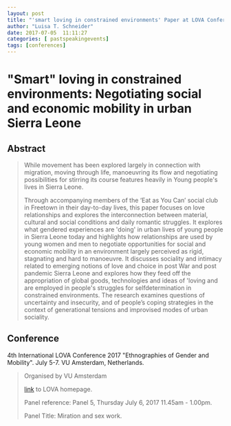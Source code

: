 ```yaml
---
layout: post
title: "'smart loving in constrained environments' Paper at LOVA Conference. Ethnographies of Gender and Mobility, VU Amsterdam. July 5-7 2017"
author: "Luisa T. Schneider"
date: 2017-07-05  11:11:27
categories: [ pastspeakingevents]
tags: [conferences]
---
```

# \"Smart\" loving in constrained environments: Negotiating social and economic mobility in urban Sierra Leone 

## Abstract
> While movement has been explored largely in connection with migration, moving through life, manoeuvring its flow and negotiating possibilities for stirring its course features heavily in Young people's lives in Sierra Leone. 
>
> Through accompanying members of the ‘Eat as You Can’ social club in Freetown in their day-to-day lives, this paper focuses on love relationships and explores the interconnection between material, cultural and social conditions and daily romantic struggles. It explores what gendered experiences are 'doing' in urban lives of young people in Sierra Leone today and highlights how relationships are used by young women and men to negotiate opportunities for social and economic mobility in an environment largely perceived as rigid, stagnating and hard to manoeuvre. It discusses sociality and intimacy related to emerging notions of love and choice in post War and post pandemic Sierra Leone and explores how they feed off the appropriation of global goods, technologies and ideas of 'loving and are employed in people's struggles for selfdetermination in constrained environments. The research examines questions of uncertainty and insecurity, and of people’s coping strategies in the context of generational tensions and improvised modes of urban sociality.

## Conference
4th International LOVA Conference 2017 \"Ethnographies of Gender and Mobility\". July 5-7. VU Amsterdam, Netherlands.


>Organised by VU Amsterdam
>
> [link](https://t2m.org/event/lova-international-conference-2017-ethnographies-of-gender-and-mobility/) to LOVA homepage.
>
> Panel reference: Panel 5, Thursday July 6, 2017 11.45am - 1.00pm.
>
> Panel Title: Miration and sex work.